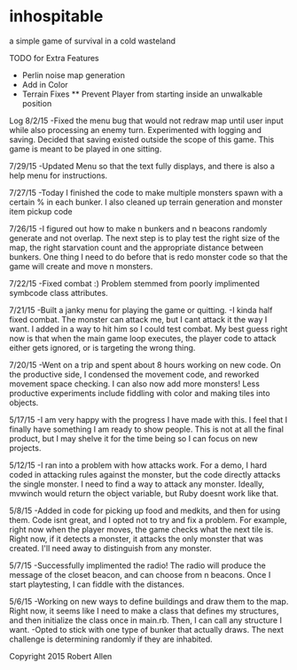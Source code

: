 # inhospitable
a simple game of survival in a cold wasteland

TODO for Extra Features
* Perlin noise map generation
* Add in Color 
* Terrain Fixes
** Prevent Player from starting inside an unwalkable position

Log
8/2/15
-Fixed the menu bug that would not redraw map until user input while also processing an enemy turn. Experimented with logging and saving. Decided that saving existed outside the scope of this game. This game is meant to be played in one sitting.

7/29/15
-Updated Menu so that the text fully displays, and there is also a help menu for instructions.

7/27/15
-Today I finished the code to make multiple monsters spawn with a certain % in each bunker. I also cleaned up terrain generation and monster item pickup code

7/26/15
-I figured out how to make n bunkers and n beacons randomly generate and not overlap. The next step is to play test the right size of the map, the right starvation count and the appropriate distance between bunkers. One thing I need to do before that is redo monster code so that the game will create and move n monsters.

7/22/15
-Fixed combat :) Problem stemmed from poorly implimented symbcode class attributes.

7/21/15
-Built a janky menu for playing the game or quitting.
-I kinda half fixed combat. The monster can attack me, but I cant attack it the way I want. I added in a way to hit him so I could test combat. My best guess right now is that when the main game loop executes, the player code to attack either gets ignored, or is targeting the wrong thing. 

7/20/15
-Went on a trip and spent about 8 hours working on new code. On the productive side, I condensed the movement code, and reworked movement space checking. I can also now add more monsters! Less productive experiments include fiddling with color and making tiles into objects.

5/17/15
-I am very happy with the progress I have made with this. I feel that I finally have something I am ready to show people. This is not at all the final product, but I may shelve it for the time being so I can focus on new projects.

5/12/15
-I ran into a problem with how attacks work. For a demo, I hard coded in attacking rules against the monster, but the code directly attacks the single monster. I need to find a way to attack any monster. Ideally, mvwinch would return the object variable, but Ruby doesnt work like that.

5/8/15
-Added in code for picking up food and medkits, and then for using them. Code isnt great, and I opted not to try and fix a problem. For example, right now when the player moves, the game checks what the next tile is. Right now, if it detects a monster, it attacks the only monster that was created. I'll need away to distinguish from any monster.

5/7/15
-Successfully implimented the radio! The radio will produce the message of the closet beacon, and can choose from n beacons. Once I start playtesting, I can fiddle with the distances.

5/6/15
-Working on new ways to define buildings and draw them to the map. Right now, it seems like I need to make a class that defines my structures, and then initialize the class once in main.rb. Then, I can call any structure I want.
-Opted to stick with one type of bunker that actually draws. The next challenge is determining randomly if they are inhabited.

Copyright 2015 Robert Allen